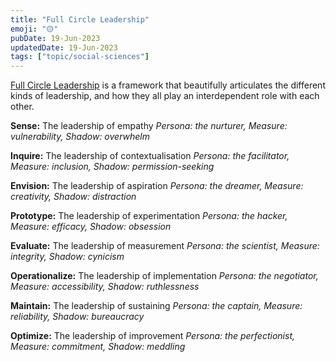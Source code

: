 ```yaml
---
title: "Full Circle Leadership"
emoji: "🟡"
pubDate: 19-Jun-2023
updatedDate: 19-Jun-2023
tags: ["topic/social-sciences"]
---
```


[Full Circle Leadership](https://medium.com/enspiral-tales/beyond-dreamers-vs-doers-full-circle-leadership-869557da1248) is a framework that beautifully articulates the different kinds of leadership, and how they all play an interdependent role with each other.

**Sense:** The leadership of empathy
_Persona: the nurturer, Measure: vulnerability, Shadow: overwhelm_

**Inquire:** The leadership of contextualisation 
_Persona: the facilitator, Measure: inclusion, Shadow: permission-seeking_

**Envision:** The leadership of aspiration
_Persona: the dreamer, Measure: creativity, Shadow: distraction_

**Prototype:** The leadership of experimentation
_Persona: the hacker, Measure: efficacy, Shadow: obsession_

**Evaluate:** The leadership of measurement
_Persona: the scientist, Measure: integrity, Shadow: cynicism_

**Operationalize:** The leadership of implementation
_Persona: the negotiator, Measure: accessibility, Shadow: ruthlessness_

**Maintain:** The leadership of sustaining
_Persona: the captain, Measure: reliability, Shadow: bureaucracy_

**Optimize:** The leadership of improvement
_Persona: the perfectionist, Measure: commitment, Shadow: meddling_